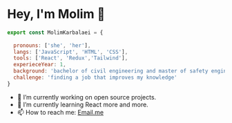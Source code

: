 # Hey, I'm Molim 👋


```js
export const MolimKarbalaei = { 
 
  pronouns: ['she', 'her'],
  langs: ['JavaScript', 'HTML', 'CSS'],
  tools: ['React', 'Redux','Tailwind'],
  experieceYear: 1,
  background: 'bachelor of civil engineering and master of safety engineering for transport' ,
  challenge: 'finding a job that improves my knowledge'
}
```

- 🔭 I’m currently working on open source projects.
- 🌱 I’m currently learning React more and more.
- 📫 How to reach me: [Email.me](Molim.karbalaei@gmail.com)



